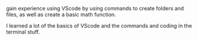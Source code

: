gain experience using VScode by using commands to create folders and files, as well as create a basic math function.

I learned a lot of the basics of VScode and the commands and coding in the terminal stuff. 
